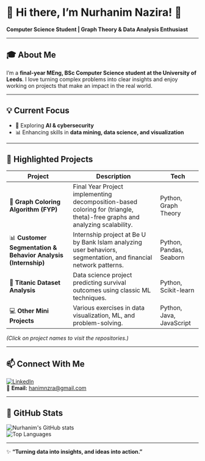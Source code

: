 # 🌸 Hi there, I’m Nurhanim Nazira! 👋

**Computer Science Student | Graph Theory & Data Analysis Enthusiast**

---

## 🎓 About Me
I’m a **final-year MEng, BSc Computer Science student at the University of Leeds**. 
I love turning complex problems into clear insights and enjoy working on projects that make an impact in the real world.  

---

## 💡 Current Focus
- 🚀 Exploring **AI & cybersecurity**
- 📊 Enhancing skills in **data mining, data science, and visualization**   

---

## 🚀 Highlighted Projects

| Project | Description | Tech |
|---------|-------------|------|
| 🎨 **Graph Coloring Algorithm (FYP)** | Final Year Project implementing decomposition-based coloring for (triangle, theta)-free graphs and analyzing scalability. | Python, Graph Theory |
| 📊 **Customer Segmentation & Behavior Analysis (Internship)** | Internship project at Be U by Bank Islam analyzing user behaviors, segmentation, and financial network patterns. | Python, Pandas, Seaborn |
| 🧩 **Titanic Dataset Analysis** | Data science project predicting survival outcomes using classic ML techniques. | Python, Scikit-learn |
| 💻 **Other Mini Projects** | Various exercises in data visualization, ML, and problem-solving. | Python, Java, JavaScript |

*(Click on project names to visit the repositories.)*

---

## 📫 Connect With Me
[![LinkedIn](https://img.shields.io/badge/LinkedIn-Connect-blue?style=flat-square&logo=linkedin)](https://www.linkedin.com/in/nurhanim-nazira-rosly)  
📧 **Email:** hanimnzra@gmail.com  

---

## 🌈 GitHub Stats
![Nurhanim's GitHub stats](https://github-readme-stats.vercel.app/api?username=hanimnzra&show_icons=true&theme=tokyonight)  
![Top Languages](https://github-readme-stats.vercel.app/api/top-langs/?username=hanimnzra&layout=compact&theme=tokyonight)

---

✨ **“Turning data into insights, and ideas into action.”**
